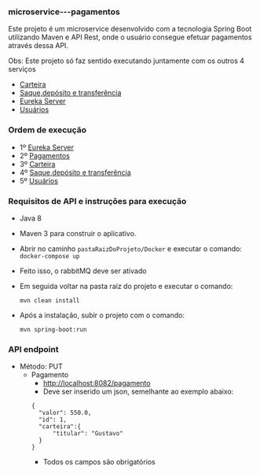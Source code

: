 ### microservice---pagamentos
Este projeto é um microservice desenvolvido com a tecnologia Spring Boot utilizando Maven e API Rest, onde o usuário consegue efetuar pagamentos através dessa API.

Obs: Este projeto só faz sentido executando juntamente com os outros 4 serviços
   - [Carteira](https://github.com/GustavoCSchmitz/microservice---carteira)
   - [Saque,depósito e transferência](https://github.com/GustavoCSchmitz/microservice---saqueDeposito)
   - [Eureka Server](https://github.com/GustavoCSchmitz/microservice---eureka)
   - [Usuários](https://github.com/GustavoCSchmitz/microservice---usuarios)

### Ordem de execução
- 1º [Eureka Server](https://github.com/GustavoCSchmitz/microservice---eureka)
- 2º [Pagamentos](https://github.com/GustavoCSchmitz/microservice---pagamentos)
- 3º [Carteira](https://github.com/GustavoCSchmitz/microservice---carteira)
- 4º [Saque,depósito e transferência](https://github.com/GustavoCSchmitz/microservice---saqueDeposito)
- 5º [Usuários](https://github.com/GustavoCSchmitz/microservice---usuarios)


### Requisitos de API e instruções para execução
 - Java 8
 - Maven 3 para construir o aplicativo.
 - Abrir no caminho `pastaRaizDoProjeto/Docker` e executar o comando:
      `docker-compose up`
 - Feito isso, o rabbitMQ deve ser ativado

 - Em seguida voltar na pasta raíz do projeto e executar o comando:
 
      `mvn clean install`
 - Após a instalação, subir o projeto com o comando:
       
      `mvn spring-boot:run`
      
### API endpoint
  - Método: PUT
     - Pagamento
        - [http://localhost:8082/pagamento]()
        - Deve ser inserido um json, semelhante ao exemplo abaixo:
        ```
        {
          "valor": 550.0,
          "id": 1,
          "carteira":{
              "titular": "Gustavo"
          }
        }
        ```
        - Todos os campos são obrigatórios

 
